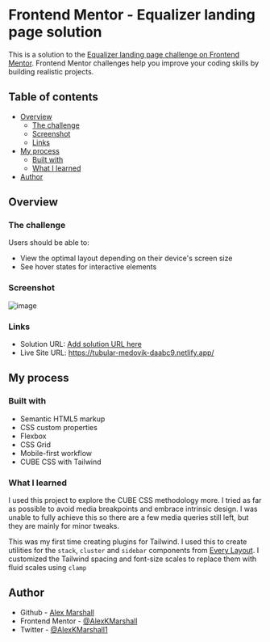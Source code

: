 # Frontend Mentor - Equalizer landing page solution

This is a solution to the [Equalizer landing page challenge on Frontend Mentor](https://www.frontendmentor.io/challenges/equalizer-landing-page-7VJ4gp3DE). Frontend Mentor challenges help you improve your coding skills by building realistic projects.

## Table of contents

- [Overview](#overview)
  - [The challenge](#the-challenge)
  - [Screenshot](#screenshot)
  - [Links](#links)
- [My process](#my-process)
  - [Built with](#built-with)
  - [What I learned](#what-i-learned)
- [Author](#author)

## Overview

### The challenge

Users should be able to:

- View the optimal layout depending on their device's screen size
- See hover states for interactive elements

### Screenshot

![image](https://user-images.githubusercontent.com/48052439/180656364-874b4893-64d9-437e-bfc2-c79c4b14c046.png)


### Links

- Solution URL: [Add solution URL here](https://your-solution-url.com)
- Live Site URL: https://tubular-medovik-daabc9.netlify.app/

## My process

### Built with

- Semantic HTML5 markup
- CSS custom properties
- Flexbox
- CSS Grid
- Mobile-first workflow
- CUBE CSS with Tailwind

### What I learned

I used this project to explore the CUBE CSS methodology more. I tried as far as possible to avoid media breakpoints and embrace intrinsic design. I was unable to fully achieve this so there are a few media queries still left, but they are mainly for minor tweaks.

This was my first time creating plugins for Tailwind. I used this to create utilities for the `stack`, `cluster` and `sidebar` components from [Every Layout](https://every-layout.dev/). I customized the Tailwind spacing and font-size scales to replace them with fluid scales using `clamp`

## Author

- Github - [Alex Marshall](https://github.com/AlexKMarshall)
- Frontend Mentor - [@AlexKMarshall](https://www.frontendmentor.io/profile/AlexKMarshall)
- Twitter - [@AlexKMarshall1](https://twitter.com/alexkmarshall1)
